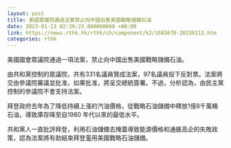 ```yaml
---
layout: post
title: 美國眾議院通過法案禁止向中國出售美國戰略儲備石油
date: 2023-01-13 02:39:23.000000000 +08:00
link: https://news.rthk.hk/rthk/ch/component/k2/1683670-20230113.htm
categories: rthk
---
```


美國國會眾議院通過一項法案，禁止向中國出售美國戰略儲備石油。

由共和黨控制的眾議院，共有331名議員贊成法案，97名議員投下反對票。法案將交由參議院審議並批准，如果批准，將呈交總統簽署。不過，分析認為，由民主黨控制的參議院不會支持法案。

拜登政府去年為了降低持續上漲的汽油價格，從戰略石油儲備中釋放1億8千萬桶石油，導致庫存降至自1980 年代以來的最低水平。

共和黨人一直批評拜登，利用石油儲備去掩蓋導致能源價格和通脹高企的失敗政策，認為法案將有助結束拜登濫用美國戰略石油儲備。
